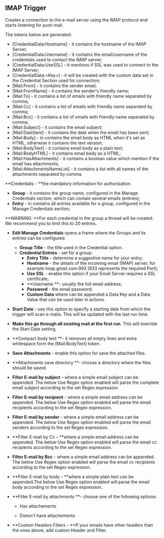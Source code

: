 ## IMAP Trigger

Creates a connection to the e-mail server using the IMAP protocol and starts listening for push mail.

The tokens below are generated:

* \[CredentialData:Hostname\] - it contains the hostname of the IMAP Server;
* \[CredentialData:Username\] - it contains the email/username of the credentials used to contact the IMAP server;
* \[CredentialData:UseSSL\] - it mentions if SSL was used to connect to the IMAP Server;
* \[CredentialData:&lt;Key&gt;\] - it will be created with the custom data set in the Credential Section used for connection; 
* \[Mail:From\] - it contains the sender email; 
* \[Mail:FromName\] - it contains the sender's friendly name; 
* \[Mail:To\]  - it contains a list of emails with friendly name separated by comma; 
* \[Mail:Cc\] - it contains a list of emails with friendly name separated by comma;
* \[Mail:Bcc\] - it contains a list of emails with friendly name separated by comma;
* \[Mail:Subject\] - it contains the email subject; 
* \[Mail:DateSent\] - it contains the date when the email has been sent;
* \[Mail:Body\] - in contains the email body as HTML when it's set as HTML, otherwise it contains the text version;
* \[Mail:BodyText\] - it contains email body as a plain text;
* \[Mail:BodyHTML\] - it contains email body as a HTML;
* \[Mail:HasAttachments\] - it contains a boolean value which mention if the email has attachments;
* \[Mail:AttachmentsNameList\] -  it contains a list with all names of the attachments separated by comma.

**Credentials - **the mandatory  information for authorization.

* **Group** -  it contains the group name, configured in the Manage Credentials section, which can contain several emails \(entries\); 
* **Entry** -  in contains all entries available for a group, configured in the Manage Credentials section;

**WARNING: **For each credential in the group a thread will be created. We recommend you to limit this to 20 entries.

* **Edit Manage Credentials** opens a frame where the Groups and its entries can be configured. 
  * **Group Title** - the title used in the Credential option.
  * **Credential Entries** - set for a group:
    * **Entry Title** - determine a suggestive name for your entry; 
    * **Hostname** - the details of the incoming email \(IMAP\) server, for example imap.gmail.com:993 \(933 represents the required Port\); 
    * **Use SSL** - enable this option if your Email Server requires a SSL certificate;
    * **Username **- usually the full email address; 
    * **Password** - the email password;
    * **Custom Data** where can be appended a Data Key and a Data Value that can be used later in actions.
* **Start Date** - use this option to specify a starting date from which the trigger will scan e-mails. This will be updated with the last run time.
* **Make this go through all existing mail at the first run**. This will override the Start Date setting.
* **Compact body text **- it removes all empty lines and extra whitespace form the \[Mail:BodyText\] token.

* **Save Attachments** - enable this option for save the attached files.

* **Attachments save directory **- choose a directory where the files should be saved.

* **Filter E-mail by subject** - where a simple email subject can be appended. The below Use Regex option enabled will parse the complete email subject according to the set Regex expression.

* **Filter E-mail by recipient** - where a simple email address can be appended. The below Use Regex option enabled will parse the email recipients according to the set Regex expression.

* **Filter E-mail by sender** - where a simple email address can be appended. The below Use Regex option enabled will parse the email senders according to the set Regex expression.

* **Filter E-mail by Cc **-** **where a simple email address can be appended. The below Use Regex option enabled will parse the email cc recipients according to the set Regex expression.

* **Filter E-mail by Bcc** - where a simple email address can be appended. The below Use Regex option enabled will parse the email cc recipients according to the set Regex expression.

* **Filter E-mail by body **-** **where a simple plain text can be appended.The below Use Regex option enabled will parse the email body according to the set Regex expression.

* **Filter E-mail by attachments **- choose one of the following options: 

  * Has attachements

  * Doesn't have attachements

* **Custom Headers Filters - **If your emails have other headers than the ones above, add custom Header and Filter. 




